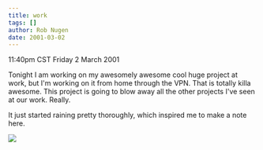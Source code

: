 ```yaml
---
title: work
tags: []
author: Rob Nugen
date: 2001-03-02
---
```


<title>work and rain</title>
<p class=date>11:40pm CST Friday 2 March 2001</p>

<p>Tonight I am working on my awesomely awesome cool huge project at
work, but I'm working on it from home through the VPN.  That is
totally killa awesome.  This project is going to blow away all the
other projects I've seen at our work.  Really.</p>

<p>It just started raining pretty thoroughly, which inspired me to
make a note here.</p>

<p><img src='/images/rob/wL-ROB.gif'/></p>

